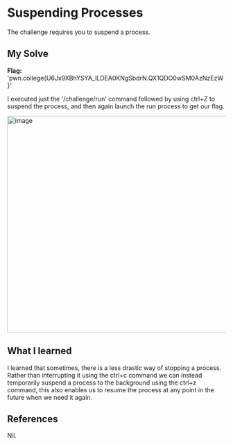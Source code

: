 # Suspending Processes
The challenge requires you to suspend a process.

## My Solve
**Flag:**  'pwn.college{U6Jx9XBhYSYA_lLDEA0KNgSbdrN.QX1QDO0wSM0AzNzEzW}'

I executed just the '/challenge/run' command followed by using ctrl+Z to suspend the process, and then again launch the run process to get our flag.

<img width="657" height="500" alt="image" src="https://github.com/user-attachments/assets/121f6fed-7692-4a1a-a791-a81505704b8f" />

## What I learned
I learned that sometimes, there is a less drastic way of stopping a process. Rather than interrupting it using the ctrl+c command we can instead temporarily suspend a process to the background using the ctrl+z command, this also enables us to resume the process at any point in the future when we need it again.

## References
Nil.
